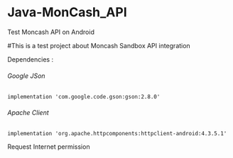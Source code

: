 # Java-MonCash_API
Test Moncash API on Android

#This is a test project about Moncash Sandbox API integration

Dependencies :
###### Google JSon
    implementation 'com.google.code.gson:gson:2.8.0'
    
###### Apache Client
    implementation 'org.apache.httpcomponents:httpclient-android:4.3.5.1'
    
 Request Internet permission
    <uses-permission android:name="android.permission.INTERNET" />
 
 
